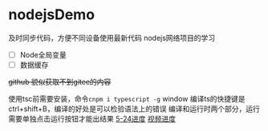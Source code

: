# nodejsDemo
及时同步代码，方便不同设备使用最新代码
nodejs网络项目的学习
- [ ] Node全局变量
- [ ] 数据缓存

~~github 貌似获取不到gitee的内容~~

使用tsc前需要安装，命令`cnpm i typescript -g`
window 编译ts的快捷键是ctrl+shift+B，编译的好处是可以检验语法上的错误
编译和运行时两个部分，运行需要单独点击运行按钮才能出结果
[5-24进度](https://www.bilibili.com/video/BV127411k7yC?p=11&spm_id_from=pageDriver)
[视频进度](https://www.bilibili.com/video/BV127411k7yC?p=6)


